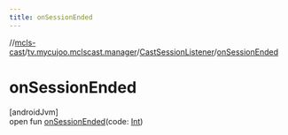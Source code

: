 ```yaml
---
title: onSessionEnded
---
```

//[mcls-cast](../../../index.html)/[tv.mycujoo.mclscast.manager](../index.html)/[CastSessionListener](index.html)/[onSessionEnded](on-session-ended.html)



# onSessionEnded



[androidJvm]\
open fun [onSessionEnded](on-session-ended.html)(code: [Int](https://kotlinlang.org/api/latest/jvm/stdlib/kotlin/-int/index.html))




